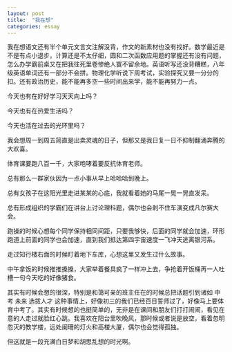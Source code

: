 ```yaml
---
layout: post
title:  "我在想"
categories: essay
---
```


我在想语文还有半个单元文言文注解没背，作文的新素材也没有找好。数学最近是不是有点小退步，计算还是不太仔细，圆和二次函数应用题的掌握还有没有问题，怎么办学霸前桌又在把我往死里卷惨绝人寰不留余地。英语听写还没背糟糕，八年级英语单词还有一部分不会拼。物理化学听说下周考试，实验探究又要一分分的扣。还有政治历史，能不能再多空一些时间出来学，能不能再努力一点。

今天也有在好好学习天天向上吗？

今天也有在热爱生活吗？

今天也活在过去的光环里吗？

我会想周一到周五简直是出卖灵魂的日子，但那又是我日复一日不抑制翻涌奔腾的大欢喜。

体育课要跑八百一千，大家咆哮着要反抗体育老师。

总有那么一群家伙因为一点小事从早上哈哈哈到晚上。

总有女孩子在这阳光里走进某某的心底，我就看着她的马尾一晃一晃直发呆。

总有形成组织的学霸们在讲台上讨论理科题，偶尔也会刹不住车演变成凡尔赛大会。

跑操的时候心想每个同学保持相同间距，只要我够快，后面的同学就会加速，环形跑道上前面的同学也会加速，直到我们抵达第四宇宙速度一飞冲天逃离银河系。

走过知行楼右面的时候盯着地下车库，心想这里又发生过什么故事。

中午拿饭的时候推推搡搡，大家举着餐具疯了一样冲上去，争抢着开饭桶再一人吐槽一句今天吃的好像猪食。

其实有时候会想的很深，特别是和蔼可亲的班主任在的时候总把话题引到诸如 中考 未来 选拔人才 这种事情上，好像初三的我们已经百日誓师过了，好像马上要体育中考了。其实有时候想的也挺简单的，无非是在课间和朋友们打打闹闹，看见在意的人走过就脸红心跳。我喜欢在阳台里吹晚风，那时候或者说是放空，看着忽明忽灭的教学楼，远处阑珊的灯火和高楼大厦，偶尔也会觉得孤独。

但这就是一段充满白日梦和胡思乱想的时光啊。